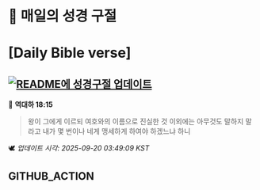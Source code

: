 # 🙏 매일의 성경 구절
# [Daily Bible verse]
## [![README에 성경구절 업데이트](https://github.com/DONGSUKA/first_test/actions/workflows/update-readme-bible.yml/badge.svg)](https://github.com/DONGSUKA/first_test/actions/workflows/update-readme-bible.yml)
<!-- START_BIBLE_VERSE -->
📖 **역대하 18:15**
> 왕이 그에게 이르되 여호와의 이름으로 진실한 것 이외에는 아무것도 말하지 말라고 내가 몇 번이나 네게 맹세하게 하여야 하겠느냐 하니

🕊️ _업데이트 시각: 2025-09-20 03:49:09 KST_
  <!-- END_BIBLE_VERSE -->
## GITHUB_ACTION
